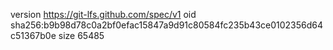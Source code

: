version https://git-lfs.github.com/spec/v1
oid sha256:b9b98d78c0a2bf0efac15847a9d91c80584fc235b43ce0102356d64c51367b0e
size 65485
